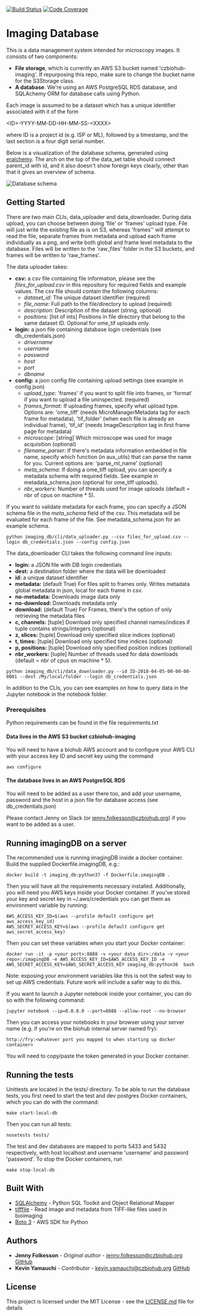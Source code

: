 [![Build Status](https://travis-ci.com/czbiohub/imagingDB.svg?branch=master)](https://travis-ci.com/czbiohub/imagingDB)
[![Code Coverage](https://codecov.io/gh/czbiohub/imagingDB/branch/master/graphs/badge.svg)](https://codecov.io/gh/czbiohub/imagingDB)

# Imaging Database

This is a data management system intended for microscopy images. It consists of two components:
* **File storage**, which is currently an AWS S3 bucket named 'czbiohub-imaging'. If repurposing this repo,
make sure to change the bucket name for the S3Storage class.
* **A database**. We're using an AWS PostgreSQL RDS database, and SQLAchemy ORM for database
calls using Python. 

Each image is assumed to be a dataset which has a unique identifier associated with
it of the form 

\<ID>-YYYY-MM-DD-HH-MM-SS-\<XXXX>

where ID is a project id (e.g. ISP or ML), followed by a timestamp, and the last
section is a four digit serial number.

Below is a visualization of the database schema, generated using [eralchemy](https://github.com/Alexis-benoist/eralchemy). The arch on the top of the data_set table should connect parent_id with id, and it also doesn't show foreign keys clearly, other than that it gives an overview of schema. 

![Database schema](db_schema.png?raw=true "Title")


## Getting Started

There are two main CLIs, data_uploader and data_downloader. During
data upload, you can choose between doing 'file' or 'frames' upload type.
File will just write the existing file as is on S3, whereas 'frames'' will
attempt to read the file, separate frames from metadata and upload each
frame individually as a png, and write both global and frame level metadata to 
the database. Files will be written to the 'raw_files' folder
in the S3 buckets, and frames will be written to 'raw_frames'.

The data uploader takes:
 * **csv:** a csv file containing file information, please see the
 _files_for_upload.csv_ in this repository for required fields and example values.
 The csv file should contain the following columns:
    * _dataset_id:_ The unique dataset identifier (required)
    * _file_name:_ Full path to the file/directory to upload (required)
    * _description:_ Description of the dataset (string, optional)
    * _positions:_ [list of ints] Positions in file directory that belong to the same
    dataset ID. Optional for ome_tif uploads only.
* **login:** a json file containing database login credentials (see db_credentials.json)
    * _drivername_
    * _username_
    * _password_
    * _host_
    * _port_
    * _dbname_
* **config:** a json config file containing upload settings (see example in config.json)
    * _upload_type:_ 'frames' if you want to split file into frames, or 'format'
    if you want to upload a file uninspected. (required)
    * _frames_format:_ If uploading frames, specify what upload type. Options
    are: 'ome_tiff' (needs MicroManagerMetadata tag for each frame for metadata),
     'tif_folder' (when each file is already an individual frame),
     'tif_id' (needs ImageDescription tag in first frame page for metadata)
    * _microscope:_ [string] Which microscope was used for image acquisition (optional)
    * _filename_parser:_ If there's metadata information embedded in file name,
    specify which function (in aux_utils) that can parse the name for you.
    Current options are: 'parse_ml_name' (optional)
    * _meta_schema:_ If doing a ome_tiff opload, you can specify a metadata 
    schema with required fields. See example in metadata_schema.json
    (optional for ome_tiff uploads).
    * _nbr_workers:_ Number of threads used for image uploads (default = nbr of cpus on machine * 5).

If you want to validate metadata for each frame, you can specify a JSON schema file in the
_meta_schema_ field of the csv. This metadata will be evaluated for each
frame of the file. See metadata_schema.json for an example schema.

```buildoutcfg
python imaging_db/cli/data_uploader.py --csv files_for_upload.csv --login db_credentials.json --config config.json
```

The data_downloader CLI takes the following command line inputs: 
* **login:** a JSON file with DB login credentials
* **dest:** a destination folder where the data will be downloaded
* **id:** a unique dataset identifier
* **metadata:** (default True) For files split to frames only. Writes metadata
            global metadata in json, local for each frame in csv.
* **no-metadata:** Downloads image data only
* **no-download:** Downloads metadata only
* **download:** (default True) For Frames, there's the option of only retrieving the metadata files  
* **c, channels:** [tuple] Download only specified channel names/indices if tuple contains
 strings/integers (optional)
* **z, slices:** [tuple] Download only specified slice indices (optional)
* **t, times:** [tuple] Download only specified time indices (optional)
* **p, positions:** [tuple] Download only specified position indices (optional)
* **nbr_workers:** [tuple] Number of threads used for data downloads (default = nbr of cpus on machine * 5).

```buildoutcfg
python imaging_db/cli/data_downloader.py --id ID-2018-04-05-00-00-00-0001 --dest /My/local/folder --login db_credentials.json
```

In addition to the CLIs, you can see examples on how to query data in the Jupyter
notebook in the notebook folder.

### Prerequisites

Python requirements can be found in the file requirements.txt

####  Data lives in the AWS S3 bucket czbiohub-imaging
You will need to have a biohub AWS account and to configure your AWS CLI with your access key ID and secret key using the command
```
aws configure
```
#### The database lives in an AWS PostgreSQL RDS
You will need to be added as a user there too, and add your username, password and the host in a json file
for database access (see db_credentials.json)

Please contact Jenny on Slack (or jenny.folkesson@czbiohub.org) if you want to be added as a user.

## Running imagingDB on a server

The recommended use is running imagingDB inside a docker container. 
Build the supplied Dockerfile.imagingDB, e.g.:
```buildoutcfg
docker build -t imaging_db:python37 -f Dockerfile.imagingDB .
```
Then you will have all the requirements necessary installed. Additionally,
you will need you AWS keys inside your Docker container. If you've stored your
key and secret key in ~/.aws/credentials you can get them as environment variable by running:
```buildoutcfg
AWS_ACCESS_KEY_ID=$(aws --profile default configure get aws_access_key_id)
AWS_SECRET_ACCESS_KEY=$(aws --profile default configure get aws_secret_access_key)
```
Then you can set these variables when you start your Docker container:
```buildoutcfg
docker run -it -p <your port>:8888 -v <your data dir>:/data -v <your repo>:/imagingDB -e AWS_ACCESS_KEY_ID=$AWS_ACCESS_KEY_ID -e AWS_SECRET_ACCESS_KEY=$AWS_SECRET_ACCESS_KEY imaging_db:python36  bash 
```
Note: exposing your environment variables like this is not the safest way to 
set up AWS credentials. Future work will include a safer way to do this.

If you want to launch a Jupyter notebook inside your container, you can do so with the following command:
```buildoutcfg
jupyter notebook --ip=0.0.0.0 --port=8888 --allow-root --no-browser
```
Then you can access your notebooks in your browser using your server name (e.g. if you're on the biohub internal server named fry):
```buildoutcfg
http://fry:<whatever port you mapped to when starting up docker container>
```
You will need to copy/paste the token generated in your Docker container. 

## Running the tests

Unittests are located in the tests/ directory. To be able to run the database tests, you first need to start the test and dev postgres Docker containers,
which you can do with the command:
```buildoutcfg
make start-local-db
``` 
Then you can run all tests:
```buildoutcfg
nosetests tests/
```
The test and dev databases are mapped to ports 5433 and 5432 respectively, with host localhost and username
'username' and password 'password'.
To stop the Docker containers, run
```buildoutcfg
make stop-local-db
```

## Built With

* [SQLAlchemy](https://www.sqlalchemy.org/) - Python SQL Toolkit and Object Relational Mapper
* [tifffile](https://pypi.org/project/tifffile/) - Read image and metadata from TIFF-like files used in bioimaging
* [Boto 3](https://boto3.readthedocs.io/en/latest/) - AWS SDK for Python

## Authors

* **Jenny Folkesson** - *Original author* - jenny.folkesson@czbiohub.org [GitHub](https://github.com/jennyfolkesson)
* **Kevin Yamauchi** - *Contributor* - kevin.yamauchi@czbiohub.org [GitHub](https://github.com/kevinyamauchi)

## License

This project is licensed under the MIT License - see the [LICENSE.md](LICENSE.md) file for details
